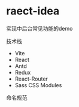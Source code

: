 # raect-idea

实现中后台常见功能的demo

技术栈

+ Vite
+ React
+ Antd
+ Redux
+ React-Router
+ Sass CSS Modules


命名规范

